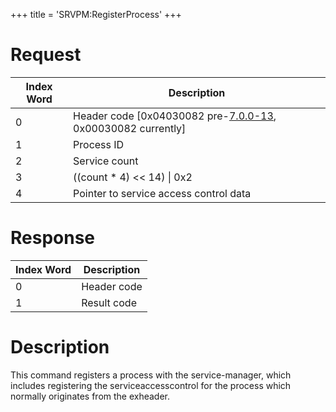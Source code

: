 +++
title = 'SRVPM:RegisterProcess'
+++

# Request

| Index Word | Description                                                                          |
|------------|--------------------------------------------------------------------------------------|
| 0          | Header code \[0x04030082 pre-[7.0.0-13](7.0.0-13 "wikilink"), 0x00030082 currently\] |
| 1          | Process ID                                                                           |
| 2          | Service count                                                                        |
| 3          | ((count \* 4) \<\< 14) \| 0x2                                                        |
| 4          | Pointer to service access control data                                               |

# Response

| Index Word | Description |
|------------|-------------|
| 0          | Header code |
| 1          | Result code |

# Description

This command registers a process with the service-manager, which
includes registering the serviceaccesscontrol for the process which
normally originates from the exheader.
